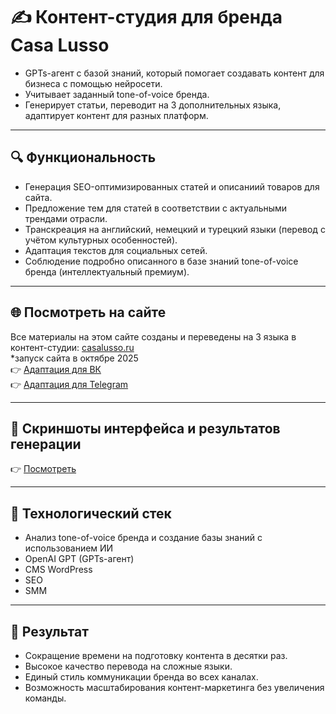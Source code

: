 # ✍️ Контент-студия для бренда Casa Lusso  

- GPTs-агент с базой знаний, который помогает создавать контент для бизнеса с помощью нейросети.  
- Учитывает заданный tone-of-voice бренда.
- Генерирует статьи, переводит на 3 дополнительных языка, адаптирует контент для разных платформ.  

---

## 🔍 Функциональность
- Генерация SEO-оптимизированных статей и описаниий товаров для сайта.
- Предложение тем для статей в соответствии с актуальными трендами отрасли.
- Транскреация на английский, немецкий и турецкий языки (перевод с учётом культурных особенностей).  
- Адаптация текстов для социальных сетей.  
- Соблюдение подробно описанного в базе знаний tone-of-voice бренда (интеллектуальный премиум).   

---
## 🌐 Посмотреть на сайте
Все материалы на этом сайте созданы и переведены на 3 языка в контент-студии: [casalusso.ru](https://casalusso.ru)  
*запуск сайта в октябре 2025  
👉 [Адаптация для ВК](https://vk.com/casalusso)  
👉 [Адаптация для Telegram](https://t.me/casalusso)

---
## 📸 Скриншоты интерфейса и результатов генерации
👉 [Посмотреть](https://github.com/annutte/Casa_Lusso_Content_Studio/tree/main/img#:~:text=t-,img,-content%2Dstudio%2Dcreation)  

---

## 🚀 Технологический стек
- Анализ tone-of-voice бренда и создание базы знаний с использованием ИИ
- OpenAI GPT (GPTs-агент)    
- CMS WordPress  
- SEO
- SMM  

---

## 🎯 Результат
- Сокращение времени на подготовку контента в десятки раз.  
- Высокое качество перевода на сложные языки.
- Единый стиль коммуникации бренда во всех каналах.
- Возможность масштабирования контент-маркетинга без увеличения команды.  
